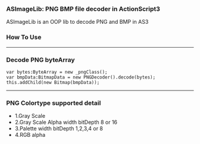 ### ASImageLib: PNG BMP file decoder in ActionScript3

ASImageLib is an OOP lib to decode PNG and BMP in AS3

### How To Use

***

### Decode PNG byteArray
    var bytes:ByteArray = new _pngClass();
    var bmpData:BitmapData = new PNGDecoder().decode(bytes);
    this.addChild(new Bitmap(bmpData));

***
### PNG Colortype supported detail
* 1.Gray Scale
* 2.Gray Scale Alpha width bitDepth 8 or 16
* 3.Palette width bitDepth 1,2,3,4 or 8
* 4.RGB alpha
